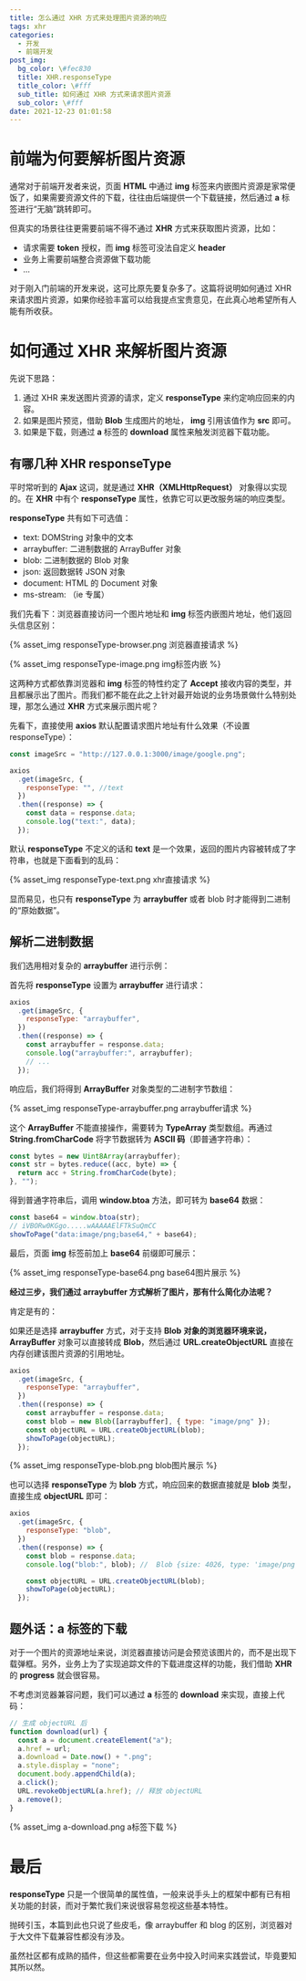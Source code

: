 ```yaml
---
title: 怎么通过 XHR 方式来处理图片资源的响应
tags: xhr
categories:
  - 开发
  - 前端开发
post_img:
  bg_color: \#fec830
  title: XHR.responseType
  title_color: \#fff
  sub_title: 如何通过 XHR 方式来请求图片资源
  sub_color: \#fff
date: 2021-12-23 01:01:58
---
```




# 前端为何要解析图片资源

通常对于前端开发者来说，页面 **HTML** 中通过 **img** 标签来内嵌图片资源是家常便饭了，如果需要资源文件的下载，往往由后端提供一个下载链接，然后通过 **a** 标签进行“无脑”跳转即可。

但真实的场景往往更需要前端不得不通过 **XHR** 方式来获取图片资源，比如：

- 请求需要 **token** 授权，而 **img** 标签可没法自定义 **header**
- 业务上需要前端整合资源做下载功能
- ...

对于刚入门前端的开发来说，这可比原先要复杂多了。这篇将说明如何通过 XHR 来请求图片资源，如果你经验丰富可以给我提点宝贵意见，在此真心地希望所有人能有所收获。

# 如何通过 XHR 来解析图片资源

先说下思路：

1. 通过 XHR 来发送图片资源的请求，定义 **responseType** 来约定响应回来的内容。
2. 如果是图片预览，借助 **Blob** 生成图片的地址， **img** 引用该值作为 **src** 即可。
3. 如果是下载，则通过 **a** 标签的 **download** 属性来触发浏览器下载功能。

## 有哪几种 XHR responseType

平时常听到的 **Ajax** 这词，就是通过 **XHR（XMLHttpRequest）** 对象得以实现的。在 **XHR** 中有个 **responseType** 属性，依靠它可以更改服务端的响应类型。

**responseType** 共有如下可选值：

- text: DOMString 对象中的文本
- arraybuffer: 二进制数据的 ArrayBuffer 对象
- blob: 二进制数据的 Blob 对象
- json: 返回数据转 JSON 对象
- document: HTML 的 Document 对象
- ms-stream: （ie 专属）

我们先看下：浏览器直接访问一个图片地址和 **img** 标签内嵌图片地址，他们返回头信息区别：

{% asset_img responseType-browser.png 浏览器直接请求 %}

{% asset_img responseType-image.png img标签内嵌 %}

这两种方式都依靠浏览器和 **img** 标签的特性约定了 **Accept** 接收内容的类型，并且都展示出了图片。而我们都不能在此之上针对最开始说的业务场景做什么特别处理，那怎么通过 **XHR** 方式来展示图片呢？

先看下，直接使用 **axios** 默认配置请求图片地址有什么效果（不设置 responseType）：

```js
const imageSrc = "http://127.0.0.1:3000/image/google.png";

axios
  .get(imageSrc, {
    responseType: "", //text
  })
  .then((response) => {
    const data = response.data;
    console.log("text:", data);
  });
```

默认 **responseType** 不定义的话和 **text** 是一个效果，返回的图片内容被转成了字符串，也就是下面看到的乱码：

{% asset_img responseType-text.png  xhr直接请求 %}

显而易见，也只有 **responseType** 为 **arraybuffer** 或者 blob 时才能得到二进制的“原始数据”。

## 解析二进制数据

我们选用相对复杂的 **arraybuffer** 进行示例：

首先将 **responseType** 设置为 **arraybuffer** 进行请求：

```js
axios
  .get(imageSrc, {
    responseType: "arraybuffer",
  })
  .then((response) => {
    const arraybuffer = response.data;
    console.log("arraybuffer:", arraybuffer);
    // ...
  });
```

响应后，我们将得到 **ArrayBuffer** 对象类型的二进制字节数组：

{% asset_img responseType-arraybuffer.png  arraybuffer请求 %}

这个 **ArrayBuffer** 不能直接操作，需要转为 **TypeArray** 类型数组。再通过 **String.fromCharCode** 将字节数据转为 **ASCII 码**（即普通字符串）：

```js
const bytes = new Uint8Array(arraybuffer);
const str = bytes.reduce((acc, byte) => {
  return acc + String.fromCharCode(byte);
}, "");
```

得到普通字符串后，调用 **window.btoa** 方法，即可转为 **base64** 数据：

```js
const base64 = window.btoa(str);
// iVBORw0KGgo.....wAAAAAElFTkSuQmCC
showToPage("data:image/png;base64," + base64);
```

最后，页面 **img** 标签前加上 **base64** 前缀即可展示：

{% asset_img responseType-base64.png  base64图片展示 %}

**经过三步，我们通过 arraybuffer 方式解析了图片，那有什么简化办法呢？**

肯定是有的：

如果还是选择 **arraybuffer** 方式，对于支持 **Blob** **对象的浏览器环境来说，ArrayBuffer** 对象可以直接转成 **Blob**，然后通过 **URL.createObjectURL** 直接在内存创建该图片资源的引用地址。

```js
axios
  .get(imageSrc, {
    responseType: "arraybuffer",
  })
  .then((response) => {
    const arraybuffer = response.data;
    const blob = new Blob([arraybuffer], { type: "image/png" });
    const objectURL = URL.createObjectURL(blob);
    showToPage(objectURL);
  });
```

{% asset_img responseType-blob.png  blob图片展示 %}

也可以选择 **responseType** 为 **blob** 方式，响应回来的数据直接就是 **blob** 类型，直接生成 **objectURL** 即可：

```js
axios
  .get(imageSrc, {
    responseType: "blob",
  })
  .then((response) => {
    const blob = response.data;
    console.log("blob:", blob); //  Blob {size: 4026, type: 'image/png'}

    const objectURL = URL.createObjectURL(blob);
    showToPage(objectURL);
  });
```

## 题外话：a 标签的下载

对于一个图片的资源地址来说，浏览器直接访问是会预览该图片的，而不是出现下载弹框。另外，业务上为了实现追踪文件的下载进度这样的功能，我们借助 **XHR** 的 **progress** 就会很容易。

不考虑浏览器兼容问题，我们可以通过 **a** 标签的 **download** 来实现，直接上代码：

```js
// 生成 objectURL 后
function download(url) {
  const a = document.createElement("a");
  a.href = url;
  a.download = Date.now() + ".png";
  a.style.display = "none";
  document.body.appendChild(a);
  a.click();
  URL.revokeObjectURL(a.href); // 释放 objectURL
  a.remove();
}
```

{% asset_img a-download.png  a标签下载 %}

# 最后

**responseType** 只是一个很简单的属性值，一般来说手头上的框架中都有已有相关功能的封装，而对于繁忙我们来说很容易忽视这些基本特性。

抛砖引玉，本篇到此也只说了些皮毛，像 arraybuffer 和 blog 的区别，浏览器对于大文件下载兼容性都没有涉及。

虽然社区都有成熟的插件，但这些都需要在业务中投入时间来实践尝试，毕竟要知其所以然。
